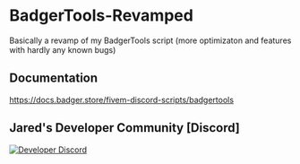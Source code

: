 # BadgerTools-Revamped
Basically a revamp of my BadgerTools script (more optimizaton and features with hardly any known bugs)
## Documentation
https://docs.badger.store/fivem-discord-scripts/badgertools

## Jared's Developer Community [Discord]
[![Developer Discord](https://discordapp.com/api/guilds/597445834153525298/widget.png?style=banner4)](https://discord.com/invite/WjB5VFz)
